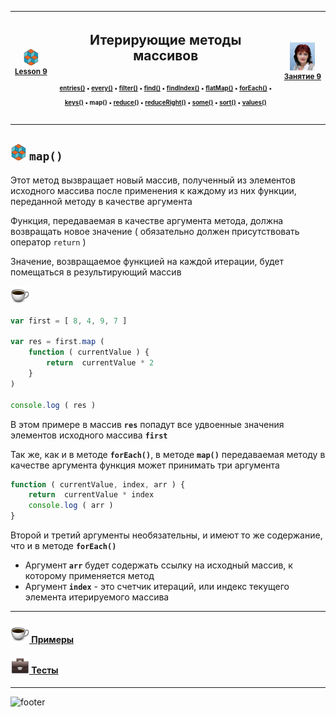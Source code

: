 [footer]: https://github.com/garevna/js-course/raw/master/images/a-level-ico.png?raw=true
[me]: https://raw.githubusercontent.com/garevna/a-level-js-lessons/master/ico/myPhoto-40.png "Ⓒ Irina Fylyppova ( garevna ) 2019"
[ico20]: https://raw.githubusercontent.com/garevna/a-level-js-lessons/master/ico/a-level-20.png
[ico25]: https://raw.githubusercontent.com/garevna/a-level-js-lessons/master/ico/a-level-25.png
[hw-30]: https://raw.githubusercontent.com/garevna/a-level-js-lessons/master/ico/briefcase-30.png
[cap-30]: https://raw.githubusercontent.com/garevna/a-level-js-lessons/master/ico/coffee-30.png
[warn-25]: https://raw.githubusercontent.com/garevna/a-level-js-lessons/master/ico/warning-25.png
[link-25]: https://raw.githubusercontent.com/garevna/a-level-js-lessons/master/ico/link-25.png
[err-20]: https://raw.githubusercontent.com/garevna/a-level-js-lessons/master/ico/no_entry-20.png
[err-25]: https://raw.githubusercontent.com/garevna/a-level-js-lessons/master/ico/no_entry-25.png
[err-30]: https://raw.githubusercontent.com/garevna/a-level-js-lessons/master/ico/no_entry-30.png
[space-800]: https://raw.githubusercontent.com/garevna/a-level-js-lessons/master/ico/space-800.png

| ![ico25] <br/><sup>[**Lesson&nbsp;9**](../lessons/lesson-09.md)</sup> | <h2>Итерирующие методы массивов</h2>![space-800]<sup><sup>[entries()](Array.prototype.entries.md) • [every()](Array.prototype.every.md) • [filter()](Array.prototype.filter.md) • [find()](Array.prototype.find.md) • [findIndex()](Array.prototype.findIndex.md) • [flatMap()](Array.prototype.flatMap.md) • [forEach()](Array.prototype.forEach.md) • [keys()](Array.prototype.keys.md) • map() • [reduce()](Array.prototype.reduce.md) • [reduceRight()](Array.prototype.reduceRight.md) • [some()](Array.prototype.some.md) • [sort()](Array.prototype.sort.md) • [values()](Array.prototype.values.md)</sup></sup> | ![me] <br/><sup>[**Занятие&nbsp;9**](../lessons/lesson-09.md)</sup> |
|-|-|-|

__________________________________________________________________________

## ![ico25] `map()`

Этот метод вызвращает новый массив, полученный из элементов исходного массива  после применения к каждому из них  функции,
переданной методу в качестве аргумента

Функция, передаваемая в качестве аргумента метода, должна возвращать новое значение
( обязательно должен присутствовать оператор  `return` )

Значение, возвращаемое функцией на каждой итерации, будет помещаться в результирующий массив

![cap-30]

```javascript
var first = [ 8, 4, 9, 7 ]

var res = first.map (
    function ( currentValue ) {
        return  currentValue * 2
    }
)

console.log ( res )
```

В этом примере в массив  **`res`**  попадут все удвоенные значения элементов исходного массива  **`first`**

Так же, как и в методе **`forEach()`**,  в  методе  **`map()`**  передаваемая методу в качестве аргумента  функция может принимать три аргумента

```javascript
function ( currentValue, index, arr ) {
    return  currentValue * index
    console.log ( arr )
}
```

Второй  и третий  аргументы необязательны, и имеют то же содержание, что и в методе **`forEach()`**

* Аргумент  **`arr`**  будет содержать ссылку на исходный массив, к которому применяется метод
* Аргумент  **`index`**  - это счетчик итераций, или индекс текущего элемента итерируемого массива

____________________________________________________________________________

#### [![cap-30] Примеры](Array.prototype-samples.md)
#### [![hw-30] Тесты](https://garevna.github.io/js-quiz/#arrayIterationMethods)
_________________________________________________________________________

![footer]
